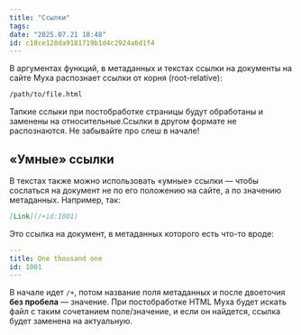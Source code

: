 ```yaml
---
title: "Ссылки"
tags: 
date: "2025.07.21 18:48"
id: c18ce128da9181719b1d4c2924a6d1f4
---
```


В аргументах функций, в метаданных и текстах ссылки на документы на сайте 
Муха распознает ссылки от корня (root-relative):

```html
/path/to/file.html
```

Тапкие сслыки при постобработке страницы будут обработаны и заменены на относительные.Ссылки в другом формате не распознаются. Не забывайте про слеш в начале!

## «Умные» ссылки

В текстах также можно использовать «умные» ссылки — чтобы сослаться на документ
не по его положению на сайте, а по значению метаданных. Например, так:

```markdown
[Link](/+id:1001)
```
Это ссылка на документ, в метаданных которого есть что-то вроде:

```yaml
---
title: One thousand one
id: 1001
---
```

В начале идет `/+`, потом название поля метаданных и после двоеточия **без пробела** —
значение. При постобработке HTML Муха будет искать файл с таким сочетанием поле/значение,
и если он найдется, ссылка будет заменена на актуальную.

